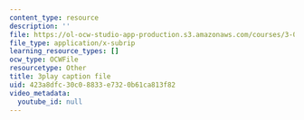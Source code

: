 ```yaml
---
content_type: resource
description: ''
file: https://ol-ocw-studio-app-production.s3.amazonaws.com/courses/3-091-introduction-to-solid-state-chemistry-fall-2018/423a8dfc30c08833e7320b61ca813f82_e_WABkM-Kxo.srt
file_type: application/x-subrip
learning_resource_types: []
ocw_type: OCWFile
resourcetype: Other
title: 3play caption file
uid: 423a8dfc-30c0-8833-e732-0b61ca813f82
video_metadata:
  youtube_id: null
---
```

